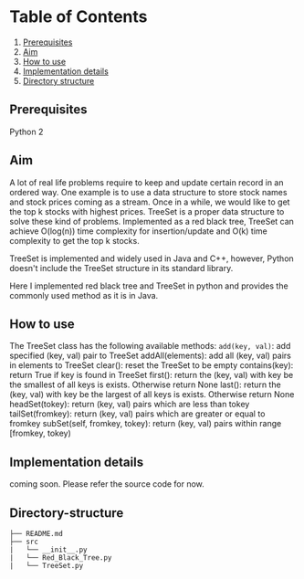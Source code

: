 # Table of Contents
1. [Prerequisites](README.md#Prerequisites)
2. [Aim](README.md#Aim)
3. [How to use](README.md#How-to-use)
4. [Implementation details](README.md#Implementation-details)
5. [Directory structure](README.md#directory-structure)


## Prerequisites

Python 2

## Aim

A lot of real life problems require to keep and update certain record in an ordered way.
One example is to use a data structure to store stock names and stock prices coming as a stream.
Once in a while, we would like to get the top k stocks with highest prices.
TreeSet is a proper data structure to solve these kind of problems. Implemented as a red black tree,
TreeSet can achieve O(log(n)) time complexity for insertion/update and O(k) time complexity to get the top k stocks.


TreeSet is implemented and widely used in Java and C++, however, Python doesn't include the TreeSet structure in its 
standard library.

Here I implemented red black tree and TreeSet in python and provides the commonly used method as it is in Java.


## How to use

The TreeSet class has the following available methods:
`add(key, val)`: add specified (key, val) pair to TreeSet
addAll(elements): add all (key, val) pairs in elements to TreeSet
clear(): reset the TreeSet to be empty
contains(key): return True if key is found in TreeSet
first(): return the (key, val) with key be the smallest of all keys is exists. Otherwise return None
last(): return the (key, val) with key be the largest of all keys is exists. Otherwise return None
headSet(tokey): return (key, val) pairs which are less than tokey
tailSet(fromkey): return (key, val) pairs which are greater or equal to fromkey
subSet(self, fromkey, tokey): return (key, val) pairs within range [fromkey, tokey)



## Implementation details
coming soon.
Please refer the source code for now.



## Directory-structure


    ├── README.md 
    ├── src
    |   └── __init__.py
    |   └── Red_Black_Tree.py
    |   └── TreeSet.py	

	